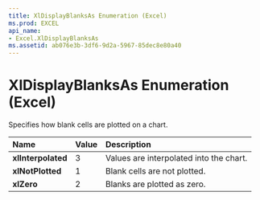 ```yaml
---
title: XlDisplayBlanksAs Enumeration (Excel)
ms.prod: EXCEL
api_name:
- Excel.XlDisplayBlanksAs
ms.assetid: ab076e3b-3df6-9d2a-5967-85dec8e80a40
---
```



# XlDisplayBlanksAs Enumeration (Excel)

Specifies how blank cells are plotted on a chart.



|**Name**|**Value**|**Description**|
|:-----|:-----|:-----|
| **xlInterpolated**|3|Values are interpolated into the chart.|
| **xlNotPlotted**|1|Blank cells are not plotted.|
| **xlZero**|2|Blanks are plotted as zero.|

